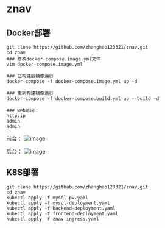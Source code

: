 # znav
## Docker部署
```shell
git clone https://github.com/zhanghao123321/znav.git
cd znav
### 修改docker-compose.image.yml文件
vim docker-compose.image.yml

### 已构建后镜像运行
docker-compose -f docker-compose.image.yml up -d

### 重新构建镜像运行
docker-compose -f docker-compose.build.yml up --build -d

### web访问：
http:ip
admin
admin

```
前台：
![image](https://github.com/zhanghao123321/znav/blob/main/foreground.png)

后台：
![image](https://github.com/zhanghao123321/znav/blob/main/background.png)

## K8S部署
```
git clone https://github.com/zhanghao123321/znav.git
cd znav
kubectl apply -f mysql-pv.yaml
kubectl apply -f mysql-deployment.yaml
kubectl apply -f backend-deployment.yaml
kubectl apply -f frontend-deployment.yaml
kubectl apply -f znav-ingress.yaml
```
